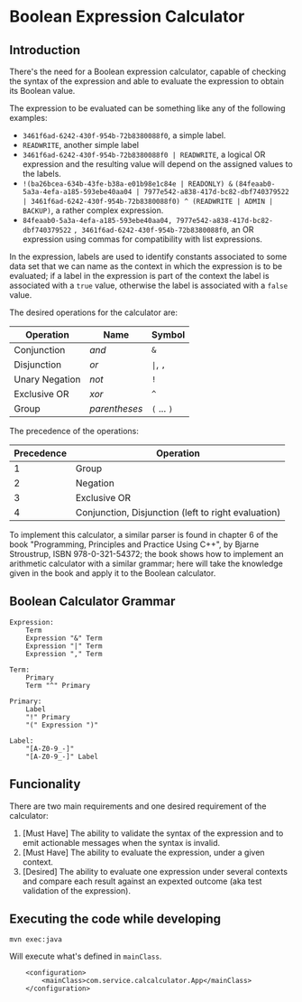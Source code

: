 # Boolean Expression Calculator

## Introduction

There's the need for a Boolean expression calculator, capable of
checking the syntax of the expression and able to evaluate the expression
to obtain its Boolean value.

The expression to be evaluated can be something like any of the following
examples:

- `3461f6ad-6242-430f-954b-72b8380088f0`, a simple label.
- `READWRITE`, another simple label
- `3461f6ad-6242-430f-954b-72b8380088f0 | READWRITE`, a logical OR expression
and the resulting value will depend on the assigned values to the labels.
- `!(ba26bcea-634b-43fe-b38a-e01b98e1c84e | READONLY) &`
`(84feaab0-5a3a-4efa-a185-593ebe40aa04 | 7977e542-a838-417d-bc82-dbf740379522`
`| 3461f6ad-6242-430f-954b-72b8380088f0) ^ (READWRITE | ADMIN | BACKUP)`, a
rather complex expression.
- `84feaab0-5a3a-4efa-a185-593ebe40aa04, 7977e542-a838-417d-bc82-dbf740379522`
`, 3461f6ad-6242-430f-954b-72b8380088f0`, an OR expression using commas for
compatibility with list expressions.

In the expression, labels are used to identify constants associated to some
data set that we can name as the context in which the expression is to be
evaluated; if a label in the expression is part of the context the
label is associated with a `true` value, otherwise the label is associated
with a `false` value.

The desired operations for the calculator are:

Operation | Name | Symbol
--|--|--
Conjunction | _and_ | `&`
Disjunction | _or_ | `\|`, `,`
Unary Negation | _not_ | `!`
Exclusive OR | _xor_ | `^`
Group | _parentheses_ | `(` ... `)`

The precedence of the operations:

Precedence | Operation
--|--
1 | Group
2 | Negation
3 | Exclusive OR
4 | Conjunction, Disjunction (left to right evaluation)

To implement this calculator, a similar parser is found in chapter 6 of the
book "Programming, Principles and Practice Using C++", by Bjarne Stroustrup,
ISBN 978-0-321-54372; the book shows how to implement an arithmetic
calculator with a similar grammar; here will take the knowledge given in the
book and apply it to the Boolean calculator.

## Boolean Calculator Grammar

```regularGrammar
Expression:
    Term
    Expression "&" Term
    Expression "|" Term
    Expression "," Term

Term:
    Primary
    Term "^" Primary

Primary:
    Label
    "!" Primary
    "(" Expression ")"

Label:
    "[A-Z0-9_-]"
    "[A-Z0-9_-]" Label
```

## Funcionality

There are two main requirements and one desired requirement of the calculator:

1. [Must Have] The ability to validate the syntax of the expression and to
emit actionable messages when the syntax is invalid.
1. [Must Have] The ability to evaluate the expression, under a given context.
1. [Desired] The ability to evaluate one expression under several contexts and
compare each result against an expexted outcome (aka test validation of the
expression).

## Executing the code while developing

`mvn exec:java`

Will execute what's defined in `mainClass`.

```POM
    <configuration>
        <mainClass>com.service.calcalculator.App</mainClass>
    </configuration>
```
